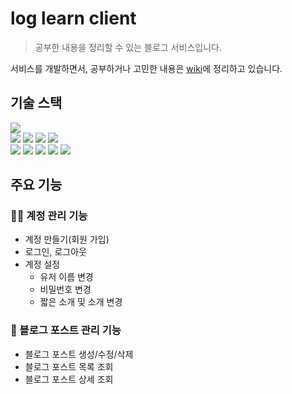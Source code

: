 # log learn client

> 공부한 내용을 정리할 수 있는 블로그 서비스입니다.

서비스를 개발하면서, 공부하거나 고민한 내용은 [wiki](https://github.com/rookie7my/log-learn-client/wiki)에 정리하고 있습니다.

## 기술 스택

<div>
    <img src="https://img.shields.io/badge/TypeScript-3178C6?style=flat-square&logo=TypeScript&logoColor=white" />
</div>
<div>
    <img src="https://img.shields.io/badge/React-61DAFB?style=flat-square&logo=react&logoColor=black" />
    <img src="https://img.shields.io/badge/React%20Router-CA4245?style=flat-square&logo=react%20router&logoColor=white" />
    <img src="https://img.shields.io/badge/Emotion-FE74D0?style=flat-square" />
    <img src="https://img.shields.io/badge/Chakra%20UI-319795?style=flat-square&logo=chakraui&logoColor=white">
</div>
<div>
  <img src="https://img.shields.io/badge/Node.js-339933?style=flat-square&logo=node.js&logoColor=white" />
  <img src="https://img.shields.io/badge/Webpack-8DD6F9?style=flat-square&logo=Webpack&logoColor=black" />
  <img src="https://img.shields.io/badge/Babel-F9DC3E?style=flat-square&logo=Babel&logoColor=black" />
  <img src="https://img.shields.io/badge/ESLint-4B32C3?style=flat-square&logo=eslint&logoColor=white">
  <img src="https://img.shields.io/badge/Prettier-F7B93E?style=flat-square&logo=prettier&logoColor=black">
</div>

## 주요 기능

### 🧑‍💻 계정 관리 기능

- 계정 만들기(회원 가입)
- 로그인, 로그아웃
- 계정 설정
  - 유저 이름 변경
  - 비밀번호 변경
  - 짧은 소개 및 소개 변경

### 📄 블로그 포스트 관리 기능

- 블로그 포스트 생성/수정/삭제
- 블로그 포스트 목록 조회
- 블로그 포스트 상세 조회
